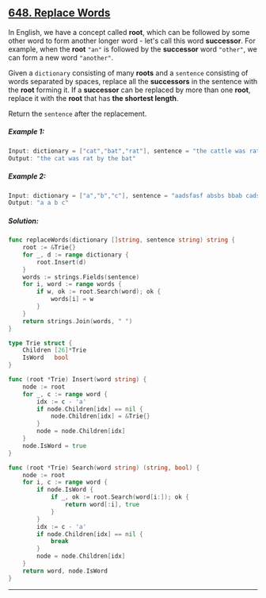 ## [648. Replace Words](https://leetcode.cn/problems/replace-words/)

In English, we have a concept called **root**, which can be followed by some other word to form another longer word - let's call this word **successor**. For example, when the **root** `"an"` is followed by the **successor** word `"other"`, we can form a new word `"another"`.

Given a `dictionary` consisting of many **roots** and a `sentence` consisting of words separated by spaces, replace all the **successors** in the sentence with the **root** forming it. If a **successor** can be replaced by more than one **root**, replace it with the **root** that has **the shortest length**.

Return the `sentence` after the replacement.

##### Example 1:

```c
Input: dictionary = ["cat","bat","rat"], sentence = "the cattle was rattled by the battery"
Output: "the cat was rat by the bat"
```

##### Example 2:

```c
Input: dictionary = ["a","b","c"], sentence = "aadsfasf absbs bbab cadsfafs"
Output: "a a b c"
```

##### Solution:

```go
func replaceWords(dictionary []string, sentence string) string {
	root := &Trie{}
	for _, d := range dictionary {
		root.Insert(d)
	}
	words := strings.Fields(sentence)
	for i, word := range words {
		if w, ok := root.Search(word); ok {
			words[i] = w
		}
	}
	return strings.Join(words, " ")
}

type Trie struct {
	Children [26]*Trie
	IsWord   bool
}

func (root *Trie) Insert(word string) {
	node := root
	for _, c := range word {
		idx := c - 'a'
		if node.Children[idx] == nil {
			node.Children[idx] = &Trie{}
		}
		node = node.Children[idx]
	}
	node.IsWord = true
}

func (root *Trie) Search(word string) (string, bool) {
	node := root
	for i, c := range word {
		if node.IsWord {
			if _, ok := root.Search(word[i:]); ok {
				return word[:i], true
			}
		}
		idx := c - 'a'
		if node.Children[idx] == nil {
			break
		}
		node = node.Children[idx]
	}
	return word, node.IsWord
}
```

------

